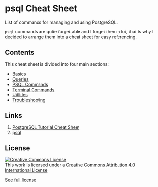 # psql Cheat Sheet

List of commands for managing and using PostgreSQL.

`psql` commands are quite forgettable and I forget them a lot, that is why I decided to arrange them into a cheat sheet for easy referencing.

## Contents

This cheat sheet is divided into four main sections:

- [Basics](basics/)
- [Queries](queries/)
- [PSQL Commands](psql-commands/)
- [Terminal Commands](terminal-commands/)
- [Utilities](utilities/)
- [Troubleshooting](troubleshooting/)

## Links

1. [PostgreSQL Tutorial Cheat Sheet](http://www.postgresqltutorial.com/postgresql-cheat-sheet/)
2. [psql](https://www.postgresql.org/docs/9.4/static/app-psql.html)

## License

<a rel="license" href="http://creativecommons.org/licenses/by/4.0/">
 <img alt="Creative Commons License" style="border-width:0" src="https://i.creativecommons.org/l/by/4.0/88x31.png" />
</a>
<br/>
This work is licensed under a <a rel="license" href="http://creativecommons.org/licenses/by/4.0/">Creative Commons Attribution 4.0 International License</a>

<a href="https://creativecommons.org/licenses/by/4.0/" target="_blank">See full license</a>
